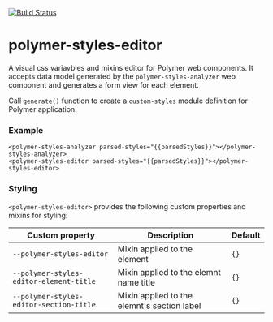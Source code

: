 [![Build Status](https://travis-ci.org/advanced-rest-client/polymer-styles-editor.svg?branch=stage)](https://travis-ci.org/advanced-rest-client/polymer-styles-editor)  

# polymer-styles-editor

A visual css variavbles and mixins editor for Polymer web components.
It accepts data model generated by the `polymer-styles-analyzer` web component
and generates a form view for each element.

Call `generate()` function to create a `custom-styles` module definition for
Polymer application.


### Example
```
<polymer-styles-analyzer parsed-styles="{{parsedStyles}}"></polymer-styles-analyzer>
<polymer-styles-editor parsed-styles="{{parsedStyles}}"></polymer-styles-editor>
```

### Styling
`<polymer-styles-editor>` provides the following custom properties and mixins for styling:

Custom property | Description | Default
----------------|-------------|----------
`--polymer-styles-editor` | Mixin applied to the element | `{}`
`--polymer-styles-editor-element-title` | Mixin applied to the elemnt name title | `{}`
`--polymer-styles-editor-section-title` | Mixin applied to the elemnt's section label | `{}`

